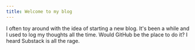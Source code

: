 ```yaml
---
title: Welcome to my blog
---
```


I often toy around with the idea of starting a new blog. It's been a while and I used to log my thoughts all the time. Would GitHub be the place to do it? I heard Substack is all the rage.
